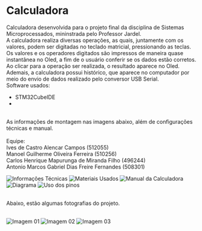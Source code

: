 # **Calculadora**

Calculadora desenvolvida para o projeto final da disciplina de Sistemas Microprocessados, mininstrada pelo Professor Jardel.
<br> A calculadora realiza diversas operações, as quais, juntamente com os valores, podem ser digitadas no teclado matricial, pressionando as teclas. Os valores e os operadores digitados são impressos de maneira quase instantânea no Oled, a fim de o usuário conferir se os dados estão corretos. Ao clicar para a operação ser realizada, o resultado aparece no Oled. Ademais, a calculadora possui histórico, que aparece no computador por meio do envio de dados realizado pelo conversor USB Serial.
<br>Software usados: <br/>
- STM32CubeIDE
- 
<br> As informações de montagem nas imagens abaixo, além de configurações técnicas e manual.
<br>
<br>Equipe: <br/>
Ives de Castro Alencar Campos (512055) <br/>
Manoel Guilherme Oliveira Ferreira (510256) <br/>
Carlos Henrique Mapurunga de Miranda Filho (496244) <br/>
Antonio Marcos Gabriel Dias Freire Fernandes (508301) <br/>


![Informações Técnicas](https://user-images.githubusercontent.com/120431088/207389988-bcb43887-9917-4d98-9896-725289de581f.png)
![Materiais Usados](https://user-images.githubusercontent.com/120431088/207390024-b7b76816-6ee3-4008-a037-61881b3b14c2.png)
![Manual da Calculadora](https://user-images.githubusercontent.com/120431088/207390007-266f5df2-a593-49e0-913f-54a45b1c93e4.png)
![Diagrama](https://user-images.githubusercontent.com/120431088/207389976-4ab55f58-2413-4e62-9f08-dda15e2cf3a8.png)
![Uso dos pinos](https://user-images.githubusercontent.com/120431088/207390036-f4c92443-f22c-4e89-8133-d8f4e9abfacd.png)

<br>
Abaixo, estão algumas fotografias do projeto.
<br><br/>

![Imagem 01](https://user-images.githubusercontent.com/120431088/207394837-b7f48eb4-3b81-48f2-828a-b8875de0dd87.jpg)
![Imagem 02](https://user-images.githubusercontent.com/120431088/207394877-d1264f0b-11a0-40e4-a981-b8b4aa4f6b9d.jpg)
![Imagem 03](https://user-images.githubusercontent.com/120431088/207394795-a88c52a0-d213-4f05-8006-9eaa9483a89b.jpg)
